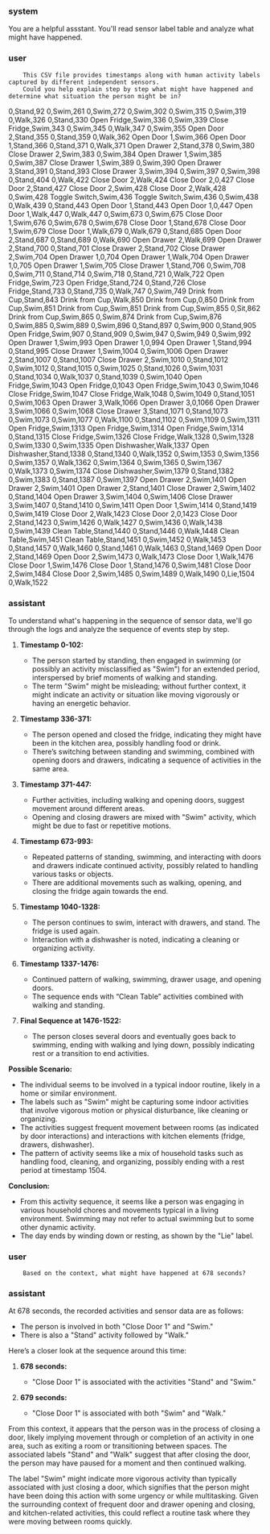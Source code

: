### system
You are a helpful assstant. You'll read sensor label table and analyze what might have happened.
### user

        This CSV file provides timestamps along with human activity labels captured by different independent sensors.
        Could you help explain step by step what might have happened and determine what situation the person might be in?
    
0,Stand,92
0,Swim,261
0,Swim,272
0,Swim,302
0,Swim,315
0,Swim,319
0,Walk,326
0,Stand,330
Open Fridge,Swim,336
0,Swim,339
Close Fridge,Swim,343
0,Swim,345
0,Walk,347
0,Swim,355
Open Door 2,Stand,355
0,Stand,359
0,Walk,362
Open Door 1,Swim,366
Open Door 1,Stand,366
0,Stand,371
0,Walk,371
Open Drawer 2,Stand,378
0,Swim,380
Close Drawer 2,Swim,383
0,Swim,384
Open Drawer 1,Swim,385
0,Swim,387
Close Drawer 1,Swim,389
0,Swim,390
Open Drawer 3,Stand,391
0,Stand,393
Close Drawer 3,Swim,394
0,Swim,397
0,Swim,398
0,Stand,404
0,Walk,422
Close Door 2,Walk,424
Close Door 2,0,427
Close Door 2,Stand,427
Close Door 2,Swim,428
Close Door 2,Walk,428
0,Swim,428
Toggle Switch,Swim,436
Toggle Switch,Swim,436
0,Swim,438
0,Walk,439
0,Stand,443
Open Door 1,Stand,443
Open Door 1,0,447
Open Door 1,Walk,447
0,Walk,447
0,Swim,673
0,Swim,675
Close Door 1,Swim,676
0,Swim,678
0,Swim,678
Close Door 1,Stand,678
Close Door 1,Swim,679
Close Door 1,Walk,679
0,Walk,679
0,Stand,685
Open Door 2,Stand,687
0,Stand,689
0,Walk,690
Open Drawer 2,Walk,699
Open Drawer 2,Stand,700
0,Stand,701
Close Drawer 2,Stand,702
Close Drawer 2,Swim,704
Open Drawer 1,0,704
Open Drawer 1,Walk,704
Open Drawer 1,0,705
Open Drawer 1,Swim,705
Close Drawer 1,Stand,706
0,Swim,708
0,Swim,711
0,Stand,714
0,Swim,718
0,Stand,721
0,Walk,722
Open Fridge,Swim,723
Open Fridge,Stand,724
0,Stand,726
Close Fridge,Stand,733
0,Stand,735
0,Walk,747
0,Swim,749
Drink from Cup,Stand,843
Drink from Cup,Walk,850
Drink from Cup,0,850
Drink from Cup,Swim,851
Drink from Cup,Swim,851
Drink from Cup,Swim,855
0,Sit,862
Drink from Cup,Swim,865
0,Swim,874
Drink from Cup,Swim,876
0,Swim,885
0,Swim,889
0,Swim,896
0,Stand,897
0,Swim,900
0,Stand,905
Open Fridge,Swim,907
0,Stand,909
0,Swim,947
0,Swim,949
0,Swim,992
Open Drawer 1,Swim,993
Open Drawer 1,0,994
Open Drawer 1,Stand,994
0,Stand,995
Close Drawer 1,Swim,1004
0,Swim,1006
Open Drawer 2,Stand,1007
0,Stand,1007
Close Drawer 2,Swim,1010
0,Stand,1012
0,Swim,1012
0,Stand,1015
0,Swim,1025
0,Stand,1026
0,Swim,1031
0,Stand,1034
0,Walk,1037
0,Stand,1039
0,Swim,1040
Open Fridge,Swim,1043
Open Fridge,0,1043
Open Fridge,Swim,1043
0,Swim,1046
Close Fridge,Swim,1047
Close Fridge,Walk,1048
0,Swim,1049
0,Stand,1051
0,Swim,1063
Open Drawer 3,Walk,1066
Open Drawer 3,0,1066
Open Drawer 3,Swim,1066
0,Swim,1068
Close Drawer 3,Stand,1071
0,Stand,1073
0,Swim,1073
0,Swim,1077
0,Walk,1100
0,Stand,1102
0,Swim,1109
0,Swim,1311
Open Fridge,Swim,1313
Open Fridge,Swim,1314
Open Fridge,Swim,1314
0,Stand,1315
Close Fridge,Swim,1326
Close Fridge,Walk,1328
0,Swim,1328
0,Swim,1330
0,Swim,1335
Open Dishwasher,Walk,1337
Open Dishwasher,Stand,1338
0,Stand,1340
0,Walk,1352
0,Swim,1353
0,Swim,1356
0,Swim,1357
0,Walk,1362
0,Swim,1364
0,Swim,1365
0,Swim,1367
0,Walk,1373
0,Swim,1374
Close Dishwasher,Swim,1379
0,Stand,1382
0,Swim,1383
0,Stand,1387
0,Swim,1397
Open Drawer 2,Swim,1401
Open Drawer 2,Swim,1401
Open Drawer 2,Stand,1401
Close Drawer 2,Swim,1402
0,Stand,1404
Open Drawer 3,Swim,1404
0,Swim,1406
Close Drawer 3,Swim,1407
0,Stand,1410
0,Swim,1411
Open Door 1,Swim,1414
0,Stand,1419
0,Swim,1419
Close Door 2,Walk,1423
Close Door 2,0,1423
Close Door 2,Stand,1423
0,Swim,1426
0,Walk,1427
0,Swim,1436
0,Walk,1438
0,Swim,1439
Clean Table,Stand,1440
0,Stand,1446
0,Walk,1448
Clean Table,Swim,1451
Clean Table,Stand,1451
0,Swim,1452
0,Walk,1453
0,Stand,1457
0,Walk,1460
0,Stand,1461
0,Walk,1463
0,Stand,1469
Open Door 2,Stand,1469
Open Door 2,Swim,1473
0,Walk,1473
Close Door 1,Walk,1476
Close Door 1,Swim,1476
Close Door 1,Stand,1476
0,Swim,1481
Close Door 2,Swim,1484
Close Door 2,Swim,1485
0,Swim,1489
0,Walk,1490
0,Lie,1504
0,Walk,1522

### assistant
To understand what's happening in the sequence of sensor data, we'll go through the logs and analyze the sequence of events step by step.

1. **Timestamp 0-102:**
   - The person started by standing, then engaged in swimming (or possibly an activity misclassified as "Swim") for an extended period, interspersed by brief moments of walking and standing. 
   - The term "Swim" might be misleading; without further context, it might indicate an activity or situation like moving vigorously or having an energetic behavior.

2. **Timestamp 336-371:**
   - The person opened and closed the fridge, indicating they might have been in the kitchen area, possibly handling food or drink.
   - There’s switching between standing and swimming, combined with opening doors and drawers, indicating a sequence of activities in the same area.
   
3. **Timestamp 371-447:**
   - Further activities, including walking and opening doors, suggest movement around different areas.
   - Opening and closing drawers are mixed with "Swim" activity, which might be due to fast or repetitive motions.

4. **Timestamp 673-993:**
   - Repeated patterns of standing, swimming, and interacting with doors and drawers indicate continued activity, possibly related to handling various tasks or objects.
   - There are additional movements such as walking, opening, and closing the fridge again towards the end.

5. **Timestamp 1040-1328:**
   - The person continues to swim, interact with drawers, and stand. The fridge is used again.
   - Interaction with a dishwasher is noted, indicating a cleaning or organizing activity.
   
6. **Timestamp 1337-1476:**
   - Continued pattern of walking, swimming, drawer usage, and opening doors.
   - The sequence ends with “Clean Table” activities combined with walking and standing.

7. **Final Sequence at 1476-1522:**
   - The person closes several doors and eventually goes back to swimming, ending with walking and lying down, possibly indicating rest or a transition to end activities.

**Possible Scenario:**
- The individual seems to be involved in a typical indoor routine, likely in a home or similar environment.
- The labels such as "Swim" might be capturing some indoor activities that involve vigorous motion or physical disturbance, like cleaning or organizing.
- The activities suggest frequent movement between rooms (as indicated by door interactions) and interactions with kitchen elements (fridge, drawers, dishwasher).
- The pattern of activity seems like a mix of household tasks such as handling food, cleaning, and organizing, possibly ending with a rest period at timestamp 1504.

**Conclusion:**
- From this activity sequence, it seems like a person was engaging in various household chores and movements typical in a living environment. Swimming may not refer to actual swimming but to some other dynamic activity. 
- The day ends by winding down or resting, as shown by the "Lie" label.
### user

        Based on the context, what might have happened at 678 seconds?
    
### assistant
At 678 seconds, the recorded activities and sensor data are as follows:

- The person is involved in both "Close Door 1" and "Swim."
- There is also a "Stand" activity followed by "Walk."

Here’s a closer look at the sequence around this time:

1. **678 seconds:**
   - "Close Door 1" is associated with the activities "Stand" and "Swim."

2. **679 seconds:**
   - "Close Door 1" is associated with both "Swim" and "Walk."

From this context, it appears that the person was in the process of closing a door, likely implying movement through or completion of an activity in one area, such as exiting a room or transitioning between spaces. The associated labels "Stand" and "Walk" suggest that after closing the door, the person may have paused for a moment and then continued walking.

The label "Swim" might indicate more vigorous activity than typically associated with just closing a door, which signifies that the person might have been doing this action with some urgency or while multitasking. Given the surrounding context of frequent door and drawer opening and closing, and kitchen-related activities, this could reflect a routine task where they were moving between rooms quickly.
